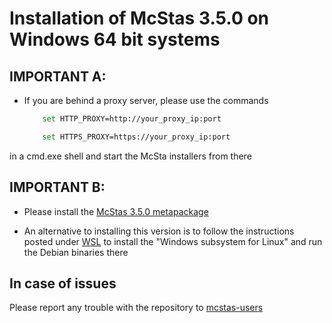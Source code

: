 # Installation of McStas 3.5.0 on Windows 64 bit systems


## IMPORTANT A:
* If you are behind a proxy server, please use the commands
	```bash
		set HTTP_PROXY=http://your_proxy_ip:port
	```
	```bash
		set HTTPS_PROXY=https://your_proxy_ip:port
	```
in a cmd.exe shell and start the McSta installers from there
	
## IMPORTANT B:
* Please install the [McStas 3.5.0 metapackage](https://download.mcstas.org/mcstas-3.5.0/windows/McStas-Metapackage-3.5.0-win64.exe)

* An alternative to installing this version is to follow the instructions
posted under [WSL](WSL/README.md) to install the 
"Windows subsystem for Linux" and run the Debian binaries there

## In case of issues
Please report any trouble with the repository to [mcstas-users](mailto:mcstas-users@mcstas.org)

